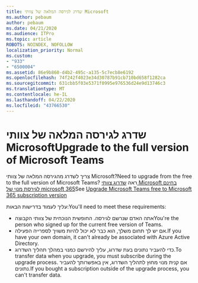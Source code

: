 ```yaml
---
title: שדרג לגירסה המלאה של צוותי Microsoft
ms.author: pebaum
author: pebaum
ms.date: 04/21/2020
ms.audience: ITPro
ms.topic: article
ROBOTS: NOINDEX, NOFOLLOW
localization_priority: Normal
ms.custom:
- "933"
- "6500004"
ms.assetid: 86e9b860-d4b2-495c-a135-5c7ecb8e6192
ms.openlocfilehash: 74f242f4023e34d30787b91cb710bd658f1282ca
ms.sourcegitcommit: 631cbb5f03e5371f0995e976536d24e9d13746c3
ms.translationtype: MT
ms.contentlocale: he-IL
ms.lasthandoff: 04/22/2020
ms.locfileid: "43766530"
---
```

# <a name="upgrade-to-the-full-version-of-microsoft-teams"></a><span data-ttu-id="7f464-102">שדרג לגירסה המלאה של צוותי Microsoft</span><span class="sxs-lookup"><span data-stu-id="7f464-102">Upgrade to the full version of Microsoft Teams</span></span>

<span data-ttu-id="7f464-103">צריך לשדרג מהגירסה המלאה של צוותי Microsoft?</span><span class="sxs-lookup"><span data-stu-id="7f464-103">Need to upgrade from the free to the full version of Microsoft Teams?</span></span> <span data-ttu-id="7f464-104">ראה [שדרוג צוותי Microsoft בחינם לגירסת מנוי של microsoft 365](https://docs.microsoft.com/microsoftteams/upgrade-freemium)</span><span class="sxs-lookup"><span data-stu-id="7f464-104">See [Upgrade Microsoft Teams free to Microsoft 365 subscription version](https://docs.microsoft.com/microsoftteams/upgrade-freemium)</span></span>

<span data-ttu-id="7f464-105">עליך לעמוד בדרישות הבאות:</span><span class="sxs-lookup"><span data-stu-id="7f464-105">You'll need to meet these requirements:</span></span>

- <span data-ttu-id="7f464-106">אתה האדם שנרשם לגירסה. החופשית הנוכחית של צוותי הקבוצה</span><span class="sxs-lookup"><span data-stu-id="7f464-106">You're the person who signed up for the current free version of Teams.</span></span>
- <span data-ttu-id="7f464-107">אם יש לך תחום משלך, הוא כבר לא יכול להיות משויך לספרייה הפעילה.</span><span class="sxs-lookup"><span data-stu-id="7f464-107">If you have your own domain, it can't already be associated with Azure Active Directory.</span></span>
- <span data-ttu-id="7f464-108">כדי להעביר נתונים בעת שדרוג, עליך להירשם כמנוי במהלך תהליך השדרוג.</span><span class="sxs-lookup"><span data-stu-id="7f464-108">To transfer data when you upgrade, you must subscribe during the upgrade process.</span></span> <span data-ttu-id="7f464-109">אם קנית מנוי מחוץ לתהליך השדרוג, אין באפשרותך להעביר נתונים.</span><span class="sxs-lookup"><span data-stu-id="7f464-109">If you bought a subscription outside of the upgrade process, you can't transfer data.</span></span>
